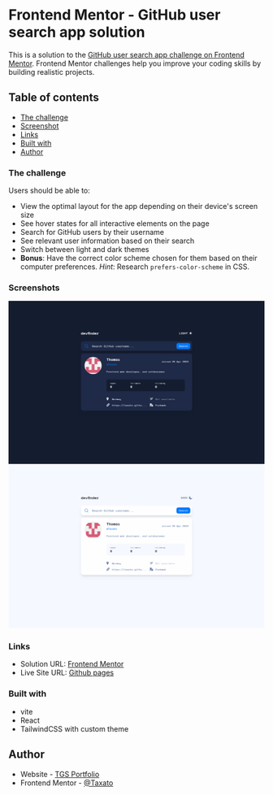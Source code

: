 # Frontend Mentor - GitHub user search app solution

This is a solution to the [GitHub user search app challenge on Frontend Mentor](https://www.frontendmentor.io/challenges/github-user-search-app-Q09YOgaH6). Frontend Mentor challenges help you improve your coding skills by building realistic projects.

## Table of contents

-   [The challenge](#the-challenge)
-   [Screenshot](#screenshot)
-   [Links](#links)
-   [Built with](#built-with)
-   [Author](#author)

### The challenge

Users should be able to:

-   View the optimal layout for the app depending on their device's screen size
-   See hover states for all interactive elements on the page
-   Search for GitHub users by their username
-   See relevant user information based on their search
-   Switch between light and dark themes
-   **Bonus**: Have the correct color scheme chosen for them based on their computer preferences. _Hint_: Research `prefers-color-scheme` in CSS.

### Screenshots

![](./screenshots/dark_mode_desktop.png)
![](./screenshots/light_mode_desktop.png)

### Links

-   Solution URL: [Frontend Mentor](https://www.frontendmentor.io/solutions/responsive-app-using-github-users-api-DwSS-8pJu8)
-   Live Site URL: [Github pages](https://taxato.github.io/Github-user-search-app/)

### Built with

-   vite
-   React
-   TailwindCSS with custom theme

## Author

-   Website - [TGS Portfolio](https://taxato.github.io/TGS-Portfolio/)
-   Frontend Mentor - [@Taxato](https://www.frontendmentor.io/profile/Taxato)
